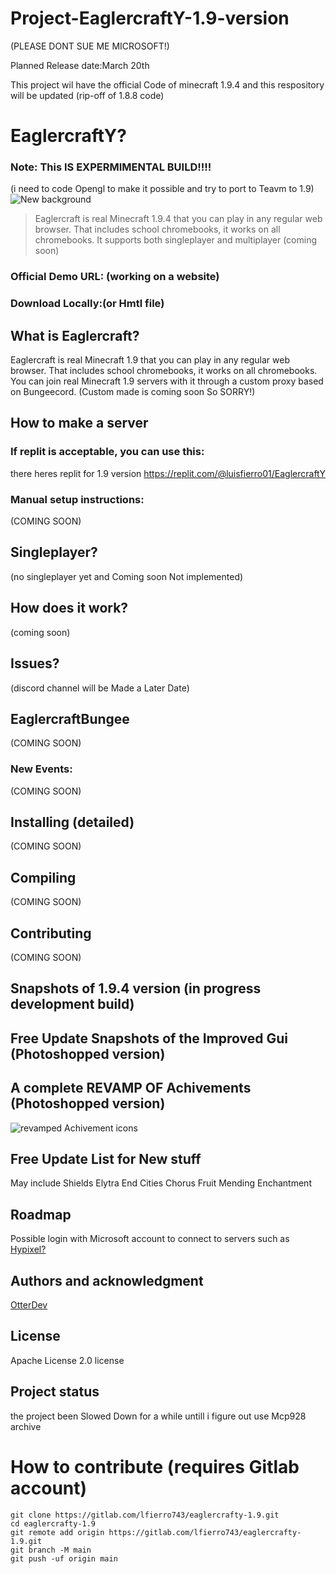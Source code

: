 # Project-EaglercraftY-1.9-version
(PLEASE DONT SUE ME MICROSOFT!)

Planned Release date:March 20th

This project wil have the official Code of minecraft  1.9.4 and this respository will be updated
(rip-off of 1.8.8 code)
# EaglercraftY?

### Note: This IS EXPERMIMENTAL BUILD!!!!


(i need to code Opengl to make it possible and try to port to Teavm to 1.9)
![New background](https://user-images.githubusercontent.com/67106394/222327411-689dd5e5-01c3-4455-8072-19dc2c307094.jpg)
>Eaglercraft is real Minecraft 1.9.4 that you can play in any regular web browser. That includes school chromebooks, it works on all chromebooks. It supports both singleplayer and multiplayer (coming soon)



### Official Demo URL: (working on a website)

### Download Locally:(or Hmtl file)

## What is Eaglercraft?
Eaglercraft is real Minecraft 1.9 that you can play in any regular web browser. That includes school chromebooks, it works on all chromebooks. You can join real Minecraft 1.9 servers with it through a custom proxy based on Bungeecord. (Custom made is coming soon So SORRY!)


## How to make a server

### If replit is acceptable, you can use this:
there heres replit for 1.9 version
https://replit.com/@luisfierro01/EaglercraftY


### Manual setup instructions:
(COMING SOON)


## Singleplayer?
(no singleplayer yet and Coming soon Not implemented)


## How does it work?
(coming soon)



## Issues?
(discord  channel will be Made a Later Date)

## EaglercraftBungee
(COMING SOON)




### New Events:
(COMING SOON)


## Installing (detailed)
(COMING SOON)


## Compiling
(COMING SOON)



## Contributing
(COMING SOON)








## Snapshots of 1.9.4 version (in progress development build)













## Free Update Snapshots of the Improved Gui (Photoshopped version)







## A complete REVAMP OF Achivements (Photoshopped version)
![revamped Achivement icons](https://user-images.githubusercontent.com/67106394/217616598-947f0622-48ab-4906-aca8-5817767c1785.jpg)


















## Free Update List for New stuff
May include
Shields
Elytra
End Cities
Chorus Fruit
Mending Enchantment


## Roadmap
Possible login with Microsoft account to connect to servers such as [Hypixel?](https://hypixel.net)


## Authors and acknowledgment
[OtterDev](https://gitlab.com/oand6034)

## License
Apache License 2.0 license 

## Project status
the project been Slowed Down for a while untill i figure out use Mcp928 archive

# How to contribute (requires Gitlab account)
```
git clone https://gitlab.com/lfierro743/eaglercrafty-1.9.git
cd eaglercrafty-1.9
git remote add origin https://gitlab.com/lfierro743/eaglercrafty-1.9.git
git branch -M main
git push -uf origin main
```